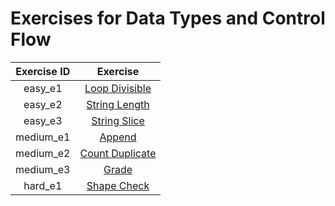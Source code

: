 # Exercises for Data Types and Control Flow

| Exercise ID | Exercise |
|:-----------:|:--------:|
| easy_e1| [Loop Divisible](https://github.com/ByteAcademyCo/Exercises/tree/master/introduction_and_environment/data_types_and_control_flow/1_loop_divisible) |
| easy_e2| [String Length](https://github.com/ByteAcademyCo/Exercises/tree/master/introduction_and_environment/data_types_and_control_flow/1_string_length) |
| easy_e3| [String Slice](https://github.com/ByteAcademyCo/Exercises/tree/master/introduction_and_environment/data_types_and_control_flow/1_string_slice) |
| medium_e1 | [Append](https://github.com/ByteAcademyCo/Exercises/tree/master/introduction_and_environment/data_types_and_control_flow/2_append) |
| medium_e2| [Count Duplicate](https://github.com/ByteAcademyCo/Exercises/tree/master/introduction_and_environment/data_types_and_control_flow/3_count_duplicate) |
| medium_e3 | [Grade](https://github.com/ByteAcademyCo/Exercises/tree/master/introduction_and_environment/data_types_and_control_flow/3_grade) |
| hard_e1 | [Shape Check](https://github.com/ByteAcademyCo/Exercises/tree/master/introduction_and_environment/data_types_and_control_flow/3_shape_check) |
